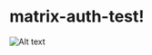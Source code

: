 # matrix-auth-test!

<img src="[/path/to/img.jpg](https://user-images.githubusercontent.com/74505920/224065551-1e09eec3-ed5e-4f87-913a-7f06808530a7.png)" alt="Alt text" title="Optional title">
